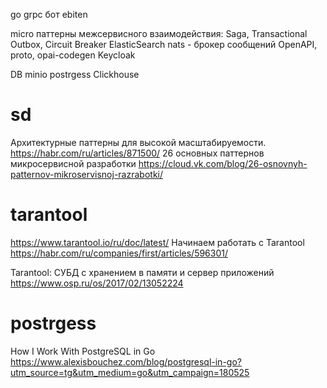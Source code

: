 go
grpc
бот
ebiten

micro
паттерны межсервисного взаимодействия: Saga, Transactional Outbox, Circuit Breaker
ElasticSearch
nats - брокер сообщений
OpenAPI, proto, opai-codegen
Keycloak

DB
minio
postrgess
Clickhouse

# sd
Архитектурные паттерны для высокой масштабируемости.
https://habr.com/ru/articles/871500/
26 основных паттернов микросервисной разработки
https://cloud.vk.com/blog/26-osnovnyh-patternov-mikroservisnoj-razrabotki/

# tarantool
https://www.tarantool.io/ru/doc/latest/
Начинаем работать с Tarantool
https://habr.com/ru/companies/first/articles/596301/

Tarantool: СУБД с хранением в памяти и сервер приложений
https://www.osp.ru/os/2017/02/13052224

# postrgess
How I Work With PostgreSQL in Go
https://www.alexisbouchez.com/blog/postgresql-in-go?utm_source=tg&utm_medium=go&utm_campaign=180525

